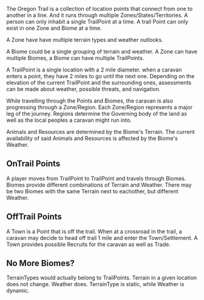 The Oregon Trail is a collection of location points that connect from one to another in a line. And it runs through multiple Zones/States/Territories. A person can only inhabit a single TrailPoint at a time. A trail Point can only exist in one Zone and Biome at a time.

A Zone have have multiple terrain types and weather outlooks.

A Biome could be a single grouping of terrain and weather.
A Zone can have multiple Biomes, a Biome can  have multiple TrailPoints.

A TrailPoint is a single location with a 2 mile diameter. when a caravan enters a point, they have 2 miles to go until the next one. Depending on the elevation of the current TrailPoint and the surrounding ones, assessments can be made about weather, possible threats, and navigation.

While travelling through the Points and Biomes, the caravan is also progressing through a Zone/Region.
Each Zone/Region represents a major leg of the journey. Regions determine the Governing body of the land as well as the local peoples a caravan might run into.

Animals and Resources are determined by the Biome's Terrain. The current availability of said Animals and Resources is affected by the Biome's Weather.

## OnTrail Points

A player moves from TrailPoint to TrailPoint and travels through Biomes. Biomes provide different combinations of Terrain and Weather. There may be two Biomes with the same Terrain next to eachother, but different Weather.

## OffTrail Points

A Town is a Point that is off the trail. When at a crossroad in the trail, a caravan may decide to head off trail 1 mile and enter the Town/Settlement. A Town provides possible Recruits for the caravan as well as Trade.

## No More Biomes?

TerrainTypes would actually belong to TrailPoints. Terrain in a given location does not change. Weather does.
TerrainType is static, while Weather is dynamic.